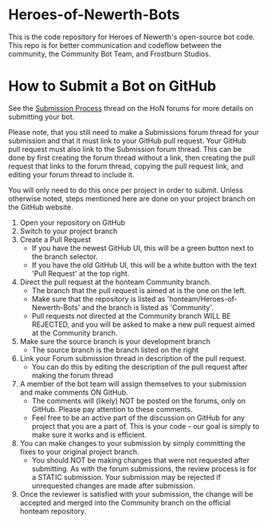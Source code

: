 Heroes-of-Newerth-Bots
======================

This is the code repository for Heroes of Newerth's open-source bot code. This repo is for better communication and codeflow between the community, the Community Bot Team, and Frostburn Studios.

How to Submit a Bot on GitHub
=============================

See the [Submission Process](http://forums.heroesofnewerth.com/showthread.php?504798-Submission-Process) thread on the HoN forums for more details on submitting your bot.

Please note, that you still need to make a Submissions forum thread for your submission and that it must link to your GitHub pull request. Your GitHub pull request must also link to the Submission forum thread. This can be done by first creating the forum thread without a link, then creating the pull request that links to the forum thread, copying the pull request link, and editing your forum thread to include it.

You will only need to do this once per project in order to submit. Unless otherwise noted, steps mentioned here are done on your project branch on the GitHub website.

1. Open your repository on GitHub
2. Switch to your project branch
3. Create a Pull Request
    * If you have the newest GitHub UI, this will be a green button next to the branch selector.
    * If you have the old GitHub UI, this will be a white button with the text 'Pull Request' at the top right.
4. Direct the pull request at the honteam Community branch.
    * The branch that the pull request is aimed at is the one on the left.
    * Make sure that the repository is listed as 'honteam/Heroes-of-Newerth-Bots' and the branch is listed as 'Community'.
    * Pull requests not directed at the Community branch WILL BE REJECTED, and you will be asked to make a new pull request aimed at the Community branch.
5. Make sure the source branch is your development branch
    * The source branch is the branch listed on the right
6. Link your Forum submission thread in description of the pull request.
    * You can do this by editing the description of the pull request after making the forum thread
7. A member of the bot team will assign themselves to your submission and make comments ON GitHub.
    * The comments will (likely) NOT be posted on the forums, only on GitHub. Please pay attention to these comments.
    * Feel free to be an active part of the discussion on GitHub for any project that you are a part of. This is your code - our goal is simply to make sure it works and is efficient.
8. You can make changes to your submission by simply committing the fixes to your original project branch.
    * You should NOT be making changes that were not requested after submitting. As with the forum submissions, the review process is for a STATIC submission. Your submission may be rejected if unrequested changes are made after submission.
9. Once the reviewer is satisfied with your submission, the change will be accepted and merged into the Community branch on the official honteam repository.
